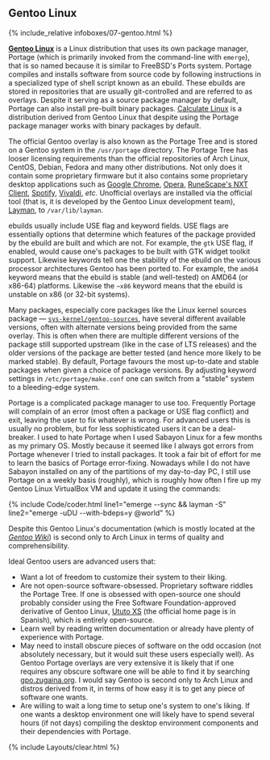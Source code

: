 ## Gentoo Linux
{% include_relative infoboxes/07-gentoo.html %}

[**Gentoo Linux**](https://www.gentoo.org/) is a Linux distribution that uses its own package manager, Portage (which is primarily invoked from the command-line with `emerge`), that is so named because it is similar to FreeBSD's Ports system. Portage compiles and installs software from source code by following instructions in a specialized type of shell script known as an ebuild. These ebuilds are stored in repositories that are usually git-controlled and are referred to as overlays. Despite it serving as a source package manager by default, Portage can also install pre-built binary packages. [Calculate Linux](http://www.calculate-linux.org/) is a distribution derived from Gentoo Linux that despite using the Portage package manager works with binary packages by default.

The official Gentoo overlay is also known as the Portage Tree and is stored on a Gentoo system in the `/usr/portage` directory. The Portage Tree has looser licensing requirements than the official repositories of Arch Linux, CentOS, Debian, Fedora and many other distributions. Not only does it contain some proprietary firmware but it also contains some proprietary desktop applications such as [Google Chrome](https://packages.gentoo.org/packages/www-client/google-chrome), [Opera](https://packages.gentoo.org/packages/www-client/opera), [RuneScape's NXT Client](https://packages.gentoo.org/packages/games-rpg/runescape-launcher), [Spotify](https://packages.gentoo.org/packages/media-sound/spotify), [Vivaldi](https://packages.gentoo.org/packages/www-client/vivaldi), *etc.* Unofficial overlays are installed via the official tool (that is, it is developed by the Gentoo Linux development team), [Layman](https://wiki.gentoo.org/wiki/Layman), to `/var/lib/layman`.

ebuilds usually include USE flag and keyword fields. USE flags are essentially options that determine which features of the package provided by the ebuild are built and which are not. For example, the `gtk` USE flag, if enabled, would cause one's packages to be built with GTK widget toolkit support. Likewise keywords tell one the stability of the ebuild on the various processor architectures Gentoo has been ported to. For example, the `amd64` keyword means that the ebuild is stable (and well-tested) on AMD64 (or x86-64) platforms. Likewise the `~x86` keyword means that the ebuild is unstable on x86 (or 32-bit systems).

Many packages, especially core packages like the Linux kernel sources package &mdash; [`sys-kernel/gentoo-sources`](https://packages.gentoo.org/package/sys-kernel/gentoo-sources), have several different available versions, often with alternate versions being provided from the same overlay. This is often when there are multiple different versions of the package still supported upstream (like in the case of LTS releases) and the older versions of the package are better tested (and hence more likely to be marked stable). By default, Portage favours the most up-to-date and stable packages when given a choice of package versions. By adjusting keyword settings in `/etc/portage/make.conf` one can switch from a "stable" system to a bleeding-edge system. 

Portage is a complicated package manager to use too. Frequently Portage will complain of an error (most often a package or USE flag conflict) and exit, leaving the user to fix whatever is wrong. For advanced users this is usually no problem, but for less sophisticated users it can be a deal-breaker. I used to hate Portage when I used Sabayon Linux for a few months as my primary OS. Mostly because it seemed like I always got errors from Portage whenever I tried to install packages. It took a fair bit of effort for me to learn the basics of Portage error-fixing. Nowadays while I do not have Sabayon installed on any of the partitions of my day-to-day PC, I still use Portage on a weekly basis (roughly), which is roughly how often I fire up my Gentoo Linux VirtualBox VM and update it using the commands:

{% include Code/coder.html line1="emerge --sync && layman -S" line2="emerge -uDU --with-bdeps=y @world" %}

Despite this Gentoo Linux's documentation (which is mostly located at the [*Gentoo Wiki*](https://wiki.gentoo.org/wiki/Main_Page)) is second only to Arch Linux in terms of quality and comprehensibility.

Ideal Gentoo users are advanced users that:
* Want a lot of freedom to customize their system to their liking.
* Are not open-source software-obsessed. Proprietary software riddles the Portage Tree. If one is obsessed with open-source one should probably consider using the Free Software Foundation-approved derivative of Gentoo Linux, [Ututo XS](http://www.ututo.org/) (the official home page is in Spanish), which is entirely open-source. 
* Learn well by reading written documentation or already have plenty of experience with Portage.
* May need to install obscure pieces of software on the odd occasion (not absolutely necessary, but it would suit these users especially well). As Gentoo Portage overlays are very extensive it is likely that if one requires any obscure software one will be able to find it by searching [gpo.zugaina.org](http://gpo.zugaina.org/). I would say Gentoo is second only to Arch Linux and distros derived from it, in terms of how easy it is to get any piece of software one wants. 
* Are willing to wait a long time to setup one's system to one's liking. If one wants a desktop environment one will likely have to spend several hours (if not days) compiling the desktop environment components and their dependencies with Portage. 

{% include Layouts/clear.html %}
